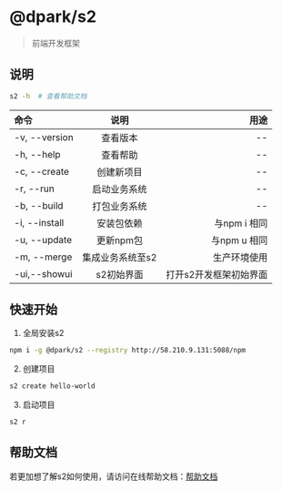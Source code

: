 # @dpark/s2
> 前端开发框架

## 说明
```bash
s2 -h  # 查看帮助文档
```

| 命令          | 说明             | 用途                                                     |
| :------------- | :----------------: | --------------------------------------------------------: |
| -v, --version | 查看版本         | -- |
| -h, --help    | 查看帮助         | -- |
| -c, --create           | 创建新项目     | -- |
| -r, --run           | 启动业务系统     | -- |
| -b, --build         | 打包业务系统     | -- |
| -i, --install       | 安装包依赖        | 与npm i 相同 |
| -u, --update        | 更新npm包        | 与npm u 相同 |
| -m, --merge       | 集成业务系统至s2 | 生产环境使用             |
| -ui,--showui       | s2初始界面 | 打开s2开发框架初始界面             |


## 快速开始
1. 全局安装s2
```bash
npm i -g @dpark/s2 --registry http://58.210.9.131:5088/npm
```
2. 创建项目
```bash
s2 create hello-world

```

3. 启动项目
```bash
s2 r
```

## 帮助文档
若更加想了解s2如何使用，请访问在线帮助文档：[帮助文档](http://58.210.9.131:5088/pldoc/)

